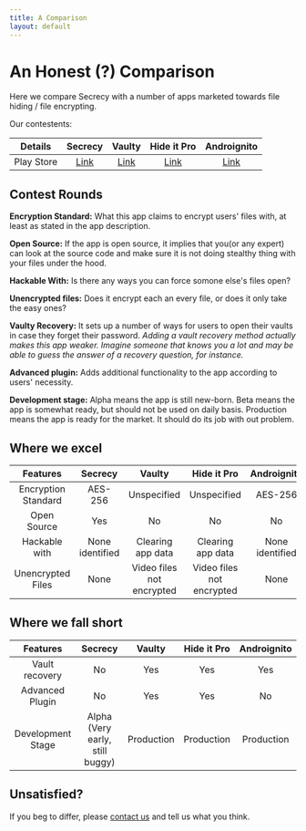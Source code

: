 ```yaml
---
title: A Comparison
layout: default
---
```

# An Honest (?) Comparison

Here we compare Secrecy with a number of apps marketed towards file hiding / file encrypting.

Our contestents:

| Details | Secrecy | Vaulty | Hide it Pro | Androignito |
|:-------:|:-----:|:-----:|:-----:|:-----:|
| Play Store | [Link](https://play.google.com/store/apps/details?id=com.doplgangr.secrecy) | [Link](https://play.google.com/store/apps/details?id=com.theronrogers.vaultyfree) | [Link](https://play.google.com/store/apps/details?id=com.hideitpro) | [Link](https://play.google.com/store/apps/details?id=com.codexapps.andrognito) |

## Contest Rounds
**Encryption Standard:**
What this app claims to encrypt users' files with, at least as stated in the app description.

**Open Source:**
If the app is open source, it implies that you(or any expert) can look at the source code and make sure it is not doing stealthy thing with your files under the hood.

**Hackable With:**
Is there any ways you can force somone else's files open?

**Unencrypted files:**
Does it encrypt each an every file, or does it only take the easy ones?

**Vaulty Recovery:**
It sets up a number of ways for users to open their vaults in case they forget their password.
*Adding a vault recovery method actually makes this app weaker. Imagine someone that knows you a lot and may be able to guess the answer of a recovery question, for instance.*

**Advanced plugin:**
Adds additional functionality to the app according to users' necessity.

**Development stage:**
Alpha means the app is still new-born. Beta means the app is somewhat ready, but should not be used on daily basis. Production means the app is ready for the market. It should do its job with out problem.

## Where we excel

|       Features      |                                   Secrecy                                   |                                       Vaulty                                      |                             Hide it Pro                             |                                   Androignito                                  |
|:-------------------:|:---------------------------------------------------------------------------:|:---------------------------------------------------------------------------------:|:-------------------------------------------------------------------:|:------------------------------------------------------------------------------:|
| Encryption Standard | AES-256                                                                     | Unspecified                                                                       | Unspecified                                                         | AES-256                                                                        |
| Open Source         | Yes                                                                         | No                                                                                | No                                                                  | No                                                                             |
| Hackable with       | None identified                                                             | Clearing app data                                                                 | Clearing app data                                                   | None identified                                                                |
| Unencrypted Files   | None                                                                        | Video files not encrypted                                                         | Video files not encrypted                                           | None                                                                           |


## Where we fall short

|       Features      |                                   Secrecy                                   |                                       Vaulty                                      |                             Hide it Pro                             |                                   Androignito                                  |
|:-------------------:|:---------------------------------------------------------------------------:|:---------------------------------------------------------------------------------:|:-------------------------------------------------------------------:|:------------------------------------------------------------------------------:|
| Vault recovery      | No                                                                          | Yes                                                                               | Yes                                                                 | Yes                                                                            |
| Advanced Plugin     | No                                                                          | Yes                                                                               | Yes                                                                 | No                                                                             |
| Development Stage   | Alpha (Very early, still buggy)                                             | Production                                                                        | Production                                                          | Production                                                                     |

## Unsatisfied?

If you beg to differ, please [contact us](thedoplgangr@gmail.com) and tell us what you think.